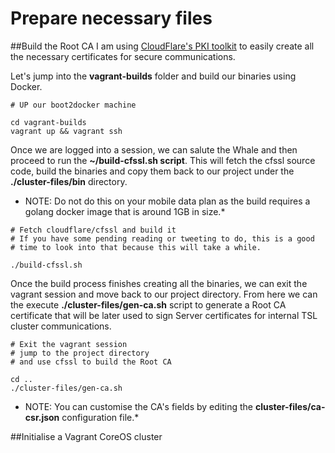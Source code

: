# Prepare necessary files

##Build the Root CA
I am using [CloudFlare's PKI toolkit](https://cfssl.org/) to easily create all the necessary certificates
for secure communications.

 Let's jump into the **vagrant-builds** folder and build our binaries using Docker.
 
```shell
# UP our boot2docker machine

cd vagrant-builds
vagrant up && vagrant ssh

```

Once we are logged into a session, we can salute the Whale and then proceed to run the **~/build-cfssl.sh script**. This will fetch the cfssl source code, build the binaries and copy them back to our project under the **./cluster-files/bin** directory.

* NOTE: Do not do this on your mobile data plan as the build requires a golang docker image that is around 1GB in size.*

```shell
# Fetch cloudflare/cfssl and build it 
# If you have some pending reading or tweeting to do, this is a good 
# time to look into that because this will take a while.

./build-cfssl.sh

```

Once the build process finishes creating all the binaries, we can exit the vagrant session and move back to our project directory. From here we can the execute **./cluster-files/gen-ca.sh** script to generate a Root CA certificate that will be later used to sign Server certificates for internal TSL cluster communications. 

```shell
# Exit the vagrant session 
# jump to the project directory
# and use cfssl to build the Root CA

cd ..
./cluster-files/gen-ca.sh
```

* NOTE: You can customise the CA's fields by editing the **cluster-files/ca-csr.json** configuration file.*

##Initialise a Vagrant CoreOS cluster